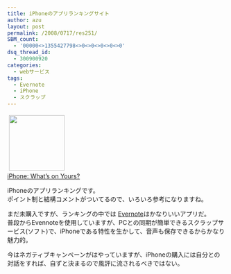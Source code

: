```yaml
---
title: iPhoneのアプリランキングサイト
author: azu
layout: post
permalink: /2008/0717/res251/
SBM_count:
  - '00000<>1355427798<>0<>0<>0<>0<>0'
dsq_thread_id:
  - 300900920
categories:
  - webサービス
tags:
  - Evernote
  - iPhone
  - スクラップ
---
```

[<img style="border: medium none;" src="https://mozshot.nemui.org/shot?http://iphone.lockergnome.com/" border="0" alt="" hspace="4" vspace="4" width="128" height="128" />  
][1][iPhone: What&#8217;s on Yours?][1]

iPhoneのアプリランキングです。  
ポイント制と結構コメントがついてるので、いろいろ参考になりますね。

まだ未購入ですが、ランキングの中では<span class="title"> <a id="link189673" class="link-link" href="http://phobos.apple.com/WebObjects/MZStore.woa/wa/viewSoftware?id=281796108&mt=8">Evernote</a><span class="link-link">はかなりいいアプリだ。<br /> 普段からEvennoteを使用していますが、PCとの同期が簡単できるスクラップサービス(ソフト)で、iPhoneである特性を生かして、音声も保存できるからかなり魅力的。</span></span>

今はネガティブキャンペーンがはやっていますが、iPhoneの購入には自分との対話をすれば、自ずと決まるので風評に流されるべきではない。

 [1]: http://iphone.lockergnome.com/